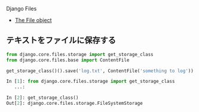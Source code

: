 Django Files

- [The File object](https://docs.djangoproject.com/ja/1.9/ref/files/file/)

## テキストをファイルに保存する

~~~py
from django.core.files.storage import get_storage_class
from django.core.files.base import ContentFile

get_storage_class()().save('log.txt', ContentFile('something to log'))
~~~


~~~py
In [1]: from django.core.files.storage import get_storage_class
   ...:

In [2]: get_storage_class()
Out[2]: django.core.files.storage.FileSystemStorage
~~~
